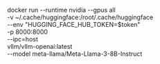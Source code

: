 docker run --runtime nvidia --gpus all \
    -v ~/.cache/huggingface:/root/.cache/huggingface \
    --env "HUGGING_FACE_HUB_TOKEN=$token" \
    -p 8000:8000 \
    --ipc=host \
    vllm/vllm-openai:latest \
    --model meta-llama/Meta-Llama-3-8B-Instruct